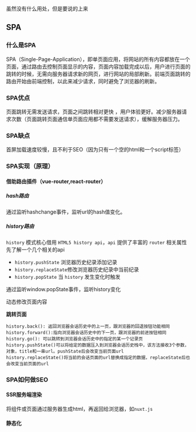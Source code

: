 虽然没有什么用处，但是要说的上来



## SPA

### 什么是SPA

SPA（Single-Page-Application），即单页面应用，将网站的所有内容都放在一个页面，通过路由去控制页面显示的内容，页面内容加载完成以后，用户进行页面的跳转的时候，无需向服务器请求新的网页，进行网站的局部刷新。前端页面跳转的路由开始由前端控制，以此来减少请求，同时避免了浏览器的刷新。



### SPA优点

页面跳转无需发送请求，页面之间跳转相对更快 ，用户体验更好。减少服务器请求次数（页面跳转页面通信单页面应用都不需要发送请求），缓解服务器压力。

### SPA缺点

首屏加载速度较慢，且不利于SEO（因为只有一个空的html和一个script标签）

### SPA实现（原理）

#### 借助路由插件（vue-router,react-router）

##### hash路由

通过监听hashchange事件，监听url的hash值变化。



##### history路由

`history` 模式核心借用 `HTML5 history api`，`api` 提供了丰富的 `router` 相关属性先了解一个几个相关的api

- `history.pushState` 浏览器历史纪录添加记录
- `history.replaceState`修改浏览器历史纪录中当前纪录
- `history.popState` 当 `history` 发生变化时触发

通过监听window.popState事件，监听history变化

动态修改页面内容



**跳转页面**

```
history.back(): 返回浏览器会话历史中的上一页，跟浏览器的回退按钮功能相同
history.forward():指向浏览器会话历史中的下一页，跟浏览器的前进按钮相同
history.go(): 可以跳转到浏览器会话历史中的指定的某一个记录页
history.pushState()可以将给定的数据压入到浏览器会话历史栈中，该方法接收3个参数，对象，title和一串url。pushState后会改变当前页面url
history.replaceState()将当前的会话页面的url替换成指定的数据，replaceState后也会改变当前页面的url
```



### SPA如何做SEO

#### SSR服务端渲染

将组件或页面通过服务器生成html，再返回给浏览器，如`nuxt.js`

#### 静态化



## 